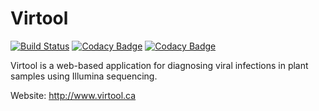 Virtool
=======

[![Build Status](https://travis-ci.org/virtool/virtool.svg?branch=master)](https://travis-ci.org/virtool/virtool)
[![Codacy Badge](https://api.codacy.com/project/badge/Grade/6b163267c1e74579862474edf3946e12)](https://www.codacy.com/app/virtool/virtool?utm_source=github.com&amp;utm_medium=referral&amp;utm_content=virtool/virtool&amp;utm_campaign=Badge_Grade)
[![Codacy Badge](https://api.codacy.com/project/badge/Coverage/6b163267c1e74579862474edf3946e12)](https://www.codacy.com/app/virtool/virtool?utm_source=github.com&utm_medium=referral&utm_content=virtool/virtool&utm_campaign=Badge_Coverage)

Virtool is a web-based application for diagnosing viral infections in plant samples using Illumina sequencing. 
  
Website: http://www.virtool.ca

